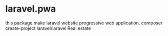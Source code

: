# laravel.pwa
this package make laravel website progressive web application.
composer create-project laravel/laravel Real estate 